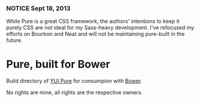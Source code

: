 ### NOTICE Sept 18, 2013
While Pure is a great CSS framework, the authors' intentions to keep it purely CSS are not ideal for my Sass-heavy
development. I've refocused my efforts on Bourbon and Neat and will not be maintaining pure-built in the future.


Pure, built for Bower
==========

Build directory of [YUI Pure](https://github.com/yui/pure) for consumpion with [Bower](http://bower.io/).

No rights are mine, all rights are the respective owners.
